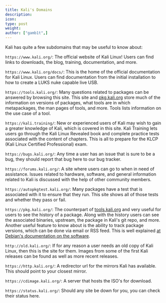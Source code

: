 ```yaml
---
title: Kali's Domains
description:
icon:
type: post
weight:
author: ["gamb1t",]
---
```


Kali has quite a few subdomains that may be useful to know about:


`https://www.kali.org/`: The official website of Kali Linux! Users can find links to downloads, the blog, training, documentation, and more.


`https://www.kali.org/docs/`: This is the home of the official documentation for Kali Linux. Users can find documentation from the initial installation to how to create a LUKS nuke capable live USB.


`https://tools.kali.org/`: Many questions related to packages can be answered by browsing this site. This site and [pkg.kali.org](https://pkg.kali.org) store much of the information on versions of packages, what tools are in which metapackages, the man pages of tools, and more. Tools lists information on the use case of a tool.


`https://kali.training/`: New or experienced users of Kali may wish to gain a greater knowledge of Kali, which is covered in this site. Kali Training lets users go through the Kali Linux Revealed book and complete practice tests associated with the content of chapters. This is all to prepare for the KLCP (Kali Linux Certified Professional) exam.


`https://bugs.kali.org/`: Any time a user has an issue that is sure to be a bug, they should report that bug here to our bug tracker.

`https://forums.kali.org/`: A site where users can go to when in need of assistance. Issues related to hardware, software, and general information related to Kali is discussed with the help of other community members.


`https://autopkgtest.kali.org/`: Many packages have a test that is associated with it to ensure that they run. This site shows all of those tests and whether they pass or fail.


`https://pkg.kali.org/`: The counterpart of [tools.kali.org](https://tools.kali.org) and very useful for users to see the history of a package. Along with the history users can see the associated binaries, upstream, the package in Kali's git repo, and more. Another useful feature to know about is the ability to track package versions, which can be done via email or RSS feed. This is well explained [at Debian's documentation on the software](https://qa.pages.debian.net/distro-tracker/usage/follow-packages.html).


`http://old.kali.org/`: If for any reason a user needs an old copy of Kali Linux, then this is the site for them. Images from some of the first Kali releases can be found as well as more recent releases.


`https://http.kali.org/`: A redirector url for the mirrors Kali has available. This should point to your closest mirror.


`https://cdimage.kali.org/`: A server that hosts the ISO's for download.


`https://status.kali.org/`: Should any site be down for you, you can check their status here.
